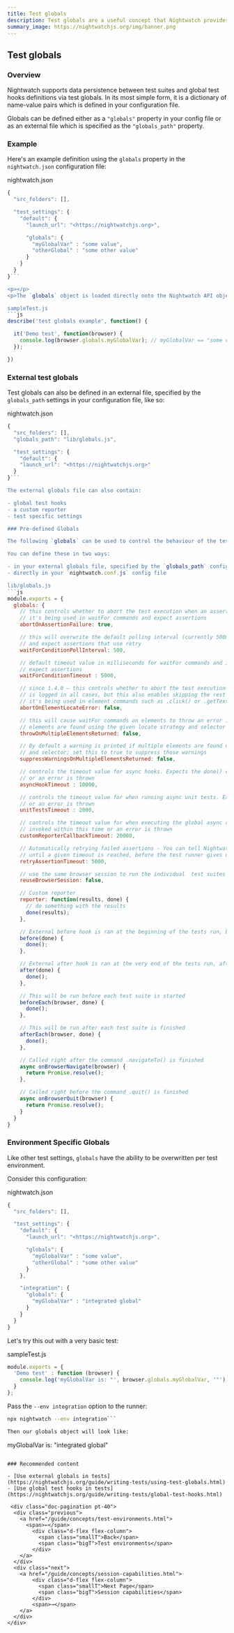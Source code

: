```yaml
---
title: Test globals
description: Test globals are a useful concept that Nightwatch provides for persisting data between test suites and also to define global test hooks.
summary_image: https://nightwatchjs.org/img/banner.png
---
```


## Test globals

### Overview

Nightwatch supports data persistence between test suites and global test hooks definitions via test globals. In its most simple form, it is a dictionary of name-value pairs which is defined in your configuration file.

Globals can be defined either as a `"globals"` property in your config file or as an external file which is specified as the `"globals_path"` property.

### Example

Here's an example definition using the `globals` property in the `nightwatch.json` configuration file:

nightwatch.json

```js
{
  "src_folders": [],

  "test_settings": {
    "default": {
      "launch_url": "<https://nightwatchjs.org>",

      "globals": {
        "myGlobalVar" : "some value",
        "otherGlobal" : "some other value"
      }
    }
  }
}```

<p></p>
<p>The `globals` object is loaded directly onto the Nightwatch API object which is passed to the tests and is available via `browser.globals`.</p>

sampleTest.js
```js
describe('test globals example', function() {

  it('Demo test', function(browser) {
    console.log(browser.globals.myGlobalVar); // myGlobalVar == "some value"
  });

})
```

### External test globals

Test globals can also be defined in an external file, specified by the `globals_path` settings in your configuration file, like so:

nightwatch.json

```js
{
  "src_folders": [],
  "globals_path": "lib/globals.js",

  "test_settings": {
    "default": {
    "launch_url": "<https://nightwatchjs.org>"
  }
}```

The external globals file can also contain:

- global test hooks
- a custom reporter
- test specific settings

### Pre-defined Globals

The following `globals` can be used to control the behaviour of the test runner and are defined with the below-mentioned default values.

You can define these in two ways:

- in your external globals file, specified by the `globals_path` config property, e.g. `lib/globals.js`
- directly in your `nightwatch.conf.js` config file

lib/globals.js
```js
module.exports = {
  globals: {
    // this controls whether to abort the test execution when an assertion failed and skip the rest
    // it's being used in waitFor commands and expect assertions
    abortOnAssertionFailure: true,

    // this will overwrite the default polling interval (currently 500ms) for waitFor commands
    // and expect assertions that use retry
    waitForConditionPollInterval: 500,

    // default timeout value in milliseconds for waitFor commands and implicit waitFor value for
    // expect assertions
    waitForConditionTimeout : 5000,

    // since 1.4.0 – this controls whether to abort the test execution when an element cannot be located; an error
    // is logged in all cases, but this also enables skipping the rest of the testcase;
    // it's being used in element commands such as .click() or .getText()
    abortOnElementLocateError: false,

    // this will cause waitFor commands on elements to throw an error if multiple
    // elements are found using the given locate strategy and selector
    throwOnMultipleElementsReturned: false,

    // By default a warning is printed if multiple elements are found using the given locate strategy
    // and selector; set this to true to suppress those warnings
    suppressWarningsOnMultipleElementsReturned: false,

    // controls the timeout value for async hooks. Expects the done() callback to be invoked within this time
    // or an error is thrown
    asyncHookTimeout : 10000,

    // controls the timeout value for when running async unit tests. Expects the done() callback to be invoked within this time
    // or an error is thrown
    unitTestsTimeout : 2000,

    // controls the timeout value for when executing the global async reporter. Expects the done() callback to be
    // invoked within this time or an error is thrown
    customReporterCallbackTimeout: 20000,

    // Automatically retrying failed assertions - You can tell Nightwatch to automatically retry failed assertions
    // until a given timeout is reached, before the test runner gives up and fails the test.
    retryAssertionTimeout: 5000,

    // use the same browser session to run the individual  test suites
    reuseBrowserSession: false,

    // Custom reporter
    reporter: function(results, done) {
      // do something with the results
      done(results);
    },

    // External before hook is ran at the beginning of the tests run, before creating the Selenium session
    before(done) {
      done();
    },

    // External after hook is ran at the very end of the tests run, after closing the Selenium session
    after(done) {
      done();
    },

    // This will be run before each test suite is started
    beforeEach(browser, done) {
      done();
    },

    // This will be run after each test suite is finished
    afterEach(browser, done) {
      done();
    },

    // Called right after the command .navigateTo() is finished
    async onBrowserNavigate(browser) {
      return Promise.resolve();
    },

    // Called right before the command .quit() is finished
    async onBrowserQuit(browser) {
      return Promise.resolve();
    }
  }
}

```

### Environment Specific Globals

Like other test settings, `globals` have the ability to be overwritten per test environment.

Consider this configuration:

nightwatch.json

```js
{
  "src_folders": [],

  "test_settings": {
    "default": {
      "launch_url": "<https://nightwatchjs.org>",

      "globals": {
        "myGlobalVar" : "some value",
        "otherGlobal" : "some other value"
      }
    },

    "integration": {
      "globals": {
        "myGlobalVar" : "integrated global"
      }
    }
  }
}
```

Let's try this out with a very basic test:

sampleTest.js

```js
module.exports = {
  'Demo test' : function (browser) {
    console.log('myGlobalVar is: "', browser.globals.myGlobalVar, '"');
  }
};
```

Pass the `--env integration` option to the runner:

```bash
npx nightwatch --env integration```

Then our globals object will look like:

```

myGlobalVar is: "integrated global"

```

### Recommended content

- [Use external globals in tests](https://nightwatchjs.org/guide/writing-tests/using-test-globals.html)
- [Use global test hooks in tests](https://nightwatchjs.org/guide/writing-tests/global-test-hooks.html)

 <div class="doc-pagination pt-40">
  <div class="previous">
    <a href="/guide/concepts/test-environments.html">
      <span>←</span>
        <div class="d-flex flex-column">
          <span class="smallT">Back</span>
          <span class="bigT">Test environments</span>
        </div>
    </a>
  </div>
  <div class="next">
    <a href="/guide/concepts/session-capabilities.html">
        <div class="d-flex flex-column">
          <span class="smallT">Next Page</span>
          <span class="bigT">Session capabilities</span>
        </div>
        <span>→</span>
    </a>
  </div>
</div>
